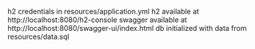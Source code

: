 h2 credentials in resources/application.yml
h2 available at http://localhost:8080/h2-console
swagger available at http://localhost:8080/swagger-ui/index.html
db initialized with data from resources/data.sql
